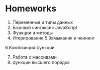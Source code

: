 # Homeworks
1. Переменные и типы данных
2. Базовый синтаксис JavaScript
3. Функции и методы
4. Итерирование
5.Замыкания и чеининг

6.Композиция функций

7. Работа с массивами
8. функции высшего порядка
